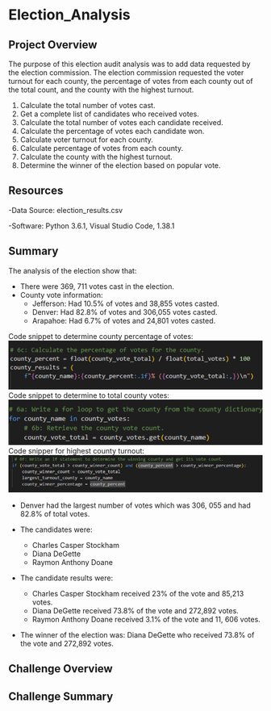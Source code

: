 # Election_Analysis

## Project Overview
The purpose of this election audit analysis was to add data requested by the election commission. The election commission requested the voter turnout for each county, the percentage of votes from each county out of the total count, and the county with the highest turnout.  

1. Calculate the total number of votes cast.
2. Get a complete list of candidates who received votes.
3. Calculate the total number of votes each candidate received.
4. Calculate the percentage of votes each candidate won.
5. Calculate voter turnout for each county.
6. Calculate percentage of votes from each county. 
7. Calculate the county with the highest turnout. 
8. Determine the winner of the election based on popular vote.

## Resources
-Data Source: election_results.csv

-Software: Python 3.6.1, Visual Studio Code, 1.38.1

## Summary
The analysis of the election show that:
- There were 369, 711 votes cast in the election.
- County vote information:
	- Jefferson: Had 10.5% of votes and 38,855 votes casted.
	- Denver: Had 82.8% of votes and 306,055 votes casted.
	- Arapahoe: Had 6.7% of votes and 24,801 votes casted.

Code snippet to determine county percentage of votes:
![Code for County Percent](https://github.com/NickFoley47/Election_Analysis/blob/main/Resources/Code%20for%20County%20Percent.PNG)
Code snippet to determine to total county votes:
![Code for total county votes]( https://github.com/NickFoley47/Election_Analysis/blob/main/Resources/Code%20for%20total%20county%20votes.PNG)
Code snipper for highest county turnout:
![Code for highest county turnout]( https://github.com/NickFoley47/Election_Analysis/blob/main/Resources/Code%20for%20highest%20county%20turnout.PNG)



- Denver had the largest number of votes which was 306, 055 and had 82.8% of total votes.
- The candidates were:
	- Charles Casper Stockham
	- Diana DeGette
	- Raymon Anthony Doane 
- The candidate results were:
	- Charles Casper Stockham received 23% of the vote and 85,213 votes.
	- Diana DeGette received 73.8% of the vote and 272,892 votes.
	- Raymon Anthony Doane received 3.1% of the vote and 11, 606 votes.

- The winner of the election was: Diana DeGette who received 73.8% of the vote and 272,892 votes.  

## Challenge Overview

## Challenge Summary
